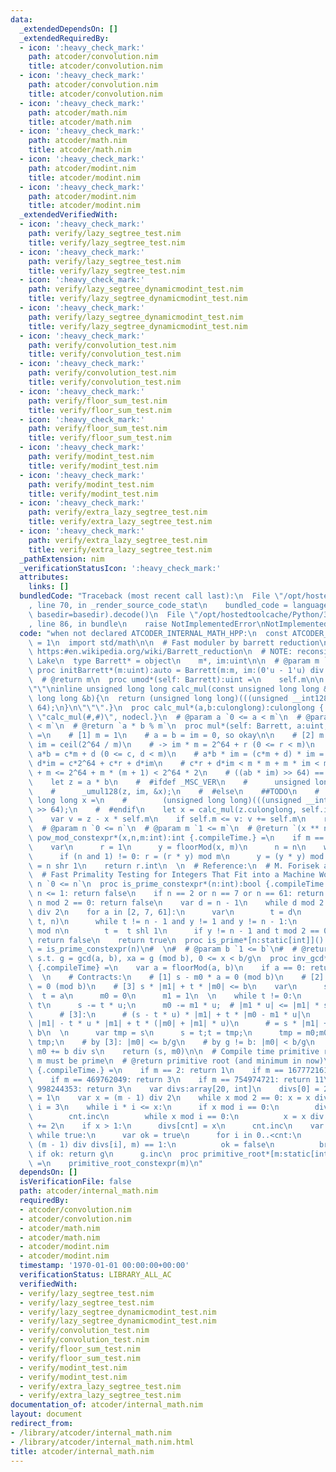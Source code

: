 ```yaml
---
data:
  _extendedDependsOn: []
  _extendedRequiredBy:
  - icon: ':heavy_check_mark:'
    path: atcoder/convolution.nim
    title: atcoder/convolution.nim
  - icon: ':heavy_check_mark:'
    path: atcoder/convolution.nim
    title: atcoder/convolution.nim
  - icon: ':heavy_check_mark:'
    path: atcoder/math.nim
    title: atcoder/math.nim
  - icon: ':heavy_check_mark:'
    path: atcoder/math.nim
    title: atcoder/math.nim
  - icon: ':heavy_check_mark:'
    path: atcoder/modint.nim
    title: atcoder/modint.nim
  - icon: ':heavy_check_mark:'
    path: atcoder/modint.nim
    title: atcoder/modint.nim
  _extendedVerifiedWith:
  - icon: ':heavy_check_mark:'
    path: verify/lazy_segtree_test.nim
    title: verify/lazy_segtree_test.nim
  - icon: ':heavy_check_mark:'
    path: verify/lazy_segtree_test.nim
    title: verify/lazy_segtree_test.nim
  - icon: ':heavy_check_mark:'
    path: verify/lazy_segtree_dynamicmodint_test.nim
    title: verify/lazy_segtree_dynamicmodint_test.nim
  - icon: ':heavy_check_mark:'
    path: verify/lazy_segtree_dynamicmodint_test.nim
    title: verify/lazy_segtree_dynamicmodint_test.nim
  - icon: ':heavy_check_mark:'
    path: verify/convolution_test.nim
    title: verify/convolution_test.nim
  - icon: ':heavy_check_mark:'
    path: verify/convolution_test.nim
    title: verify/convolution_test.nim
  - icon: ':heavy_check_mark:'
    path: verify/floor_sum_test.nim
    title: verify/floor_sum_test.nim
  - icon: ':heavy_check_mark:'
    path: verify/floor_sum_test.nim
    title: verify/floor_sum_test.nim
  - icon: ':heavy_check_mark:'
    path: verify/modint_test.nim
    title: verify/modint_test.nim
  - icon: ':heavy_check_mark:'
    path: verify/modint_test.nim
    title: verify/modint_test.nim
  - icon: ':heavy_check_mark:'
    path: verify/extra_lazy_segtree_test.nim
    title: verify/extra_lazy_segtree_test.nim
  - icon: ':heavy_check_mark:'
    path: verify/extra_lazy_segtree_test.nim
    title: verify/extra_lazy_segtree_test.nim
  _pathExtension: nim
  _verificationStatusIcon: ':heavy_check_mark:'
  attributes:
    links: []
  bundledCode: "Traceback (most recent call last):\n  File \"/opt/hostedtoolcache/Python/3.8.5/x64/lib/python3.8/site-packages/onlinejudge_verify/documentation/build.py\"\
    , line 70, in _render_source_code_stat\n    bundled_code = language.bundle(stat.path,\
    \ basedir=basedir).decode()\n  File \"/opt/hostedtoolcache/Python/3.8.5/x64/lib/python3.8/site-packages/onlinejudge_verify/languages/nim.py\"\
    , line 86, in bundle\n    raise NotImplementedError\nNotImplementedError\n"
  code: "when not declared ATCODER_INTERNAL_MATH_HPP:\n  const ATCODER_INTERNAL_MATH_HPP*\
    \ = 1\n  import std/math\n\n  # Fast moduler by barrett reduction\n  # Reference:\
    \ https:#en.wikipedia.org/wiki/Barrett_reduction\n  # NOTE: reconsider after Ice\
    \ Lake\n  type Barrett* = object\n    m*, im:uint\n\n  # @param m `1 <= m`\n \
    \ proc initBarrett*(m:uint):auto = Barrett(m:m, im:(0'u - 1'u) div m + 1)\n\n\
    \  # @return m\n  proc umod*(self: Barrett):uint =\n    self.m\n\n  {.emit: \"\
    \"\"\ninline unsigned long long calc_mul(const unsigned long long &a, const unsigned\
    \ long long &b){\n  return (unsigned long long)(((unsigned __int128)(a)*b) >>\
    \ 64);\n}\n\"\"\".}\n  proc calc_mul*(a,b:culonglong):culonglong {.importcpp:\
    \ \"calc_mul(#,#)\", nodecl.}\n  # @param a `0 <= a < m`\n  # @param b `0 <= b\
    \ < m`\n  # @return `a * b % m`\n  proc mul*(self: Barrett, a:uint, b:uint):uint\
    \ =\n    # [1] m = 1\n    # a = b = im = 0, so okay\n\n    # [2] m >= 2\n    #\
    \ im = ceil(2^64 / m)\n    # -> im * m = 2^64 + r (0 <= r < m)\n    # let z =\
    \ a*b = c*m + d (0 <= c, d < m)\n    # a*b * im = (c*m + d) * im = c*(im*m) +\
    \ d*im = c*2^64 + c*r + d*im\n    # c*r + d*im < m * m + m * im < m * m + 2^64\
    \ + m <= 2^64 + m * (m + 1) < 2^64 * 2\n    # ((ab * im) >> 64) == c or c + 1\n\
    \    let z = a * b\n    #  #ifdef _MSC_VER\n    #      unsigned long long x;\n\
    \    #      _umul128(z, im, &x);\n    #  #else\n    ##TODO\n    #      unsigned\
    \ long long x =\n    #        (unsigned long long)(((unsigned __int128)(z)*im)\
    \ >> 64);\n    #  #endif\n    let x = calc_mul(z.culonglong, self.im.culonglong).uint\n\
    \    var v = z - x * self.m\n    if self.m <= v: v += self.m\n    return v\n\n\
    \  # @param n `0 <= n`\n  # @param m `1 <= m`\n  # @return `(x ** n) % m`\n  proc\
    \ pow_mod_constexpr*(x,n,m:int):int {.compileTime.} =\n    if m == 1: return 0\n\
    \    var\n      r = 1\n      y = floorMod(x, m)\n      n = n\n    while n != 0:\n\
    \      if (n and 1) != 0: r = (r * y) mod m\n      y = (y * y) mod m\n      n\
    \ = n shr 1\n    return r.int\n  \n  # Reference:\n  # M. Forisek and J. Jancina,\n\
    \  # Fast Primality Testing for Integers That Fit into a Machine Word\n  # @param\
    \ n `0 <= n`\n  proc is_prime_constexpr*(n:int):bool {.compileTime.} =\n    if\
    \ n <= 1: return false\n    if n == 2 or n == 7 or n == 61: return true\n    if\
    \ n mod 2 == 0: return false\n    var d = n - 1\n    while d mod 2 == 0: d = d\
    \ div 2\n    for a in [2, 7, 61]:\n      var\n        t = d\n        y = pow_mod_constexpr(a,\
    \ t, n)\n      while t != n - 1 and y != 1 and y != n - 1:\n        y = y * y\
    \ mod n\n        t =  t shl 1\n      if y != n - 1 and t mod 2 == 0:\n       \
    \ return false\n    return true\n  proc is_prime*[n:static[int]]():bool {.compileTime.}\
    \ = is_prime_constexpr(n)\n#  \n#  # @param b `1 <= b`\n#  # @return pair(g, x)\
    \ s.t. g = gcd(a, b), xa = g (mod b), 0 <= x < b/g\n  proc inv_gcd*(a, b:int):(int,int)\
    \ {.compileTime} =\n    var a = floorMod(a, b)\n    if a == 0: return (b, 0)\n\
    \  \n    # Contracts:\n    # [1] s - m0 * a = 0 (mod b)\n    # [2] t - m1 * a\
    \ = 0 (mod b)\n    # [3] s * |m1| + t * |m0| <= b\n    var\n      s = b\n    \
    \  t = a\n      m0 = 0\n      m1 = 1\n  \n    while t != 0:\n      var u = s div\
    \ t\n      s -= t * u;\n      m0 -= m1 * u;  # |m1 * u| <= |m1| * s <= b\n  \n\
    \      # [3]:\n      # (s - t * u) * |m1| + t * |m0 - m1 * u|\n      # <= s *\
    \ |m1| - t * u * |m1| + t * (|m0| + |m1| * u)\n      # = s * |m1| + t * |m0| <=\
    \ b\n  \n      var tmp = s\n      s = t;t = tmp;\n      tmp = m0;m0 = m1;m1 =\
    \ tmp;\n    # by [3]: |m0| <= b/g\n    # by g != b: |m0| < b/g\n    if m0 < 0:\
    \ m0 += b div s\n    return (s, m0)\n\n  # Compile time primitive root\n  # @param\
    \ m must be prime\n  # @return primitive root (and minimum in now)\n  proc primitive_root_constexpr*(m:int):int\
    \ {.compileTime.} =\n    if m == 2: return 1\n    if m == 167772161: return 3\n\
    \    if m == 469762049: return 3\n    if m == 754974721: return 11\n    if m ==\
    \ 998244353: return 3\n    var divs:array[20, int]\n    divs[0] = 2\n    var cnt\
    \ = 1\n    var x = (m - 1) div 2\n    while x mod 2 == 0: x = x div 2\n    var\
    \ i = 3\n    while i * i <= x:\n      if x mod i == 0:\n        divs[cnt] = i\n\
    \        cnt.inc\n        while x mod i == 0:\n          x = x div i\n      i\
    \ += 2\n    if x > 1:\n      divs[cnt] = x\n      cnt.inc\n    var g = 2\n   \
    \ while true:\n      var ok = true\n      for i in 0..<cnt:\n        if pow_mod_constexpr(g,\
    \ (m - 1) div divs[i], m) == 1:\n          ok = false\n          break\n     \
    \ if ok: return g\n      g.inc\n  proc primitive_root*[m:static[int]]():auto {.compileTime.}\
    \ =\n    primitive_root_constexpr(m)\n"
  dependsOn: []
  isVerificationFile: false
  path: atcoder/internal_math.nim
  requiredBy:
  - atcoder/convolution.nim
  - atcoder/convolution.nim
  - atcoder/math.nim
  - atcoder/math.nim
  - atcoder/modint.nim
  - atcoder/modint.nim
  timestamp: '1970-01-01 00:00:00+00:00'
  verificationStatus: LIBRARY_ALL_AC
  verifiedWith:
  - verify/lazy_segtree_test.nim
  - verify/lazy_segtree_test.nim
  - verify/lazy_segtree_dynamicmodint_test.nim
  - verify/lazy_segtree_dynamicmodint_test.nim
  - verify/convolution_test.nim
  - verify/convolution_test.nim
  - verify/floor_sum_test.nim
  - verify/floor_sum_test.nim
  - verify/modint_test.nim
  - verify/modint_test.nim
  - verify/extra_lazy_segtree_test.nim
  - verify/extra_lazy_segtree_test.nim
documentation_of: atcoder/internal_math.nim
layout: document
redirect_from:
- /library/atcoder/internal_math.nim
- /library/atcoder/internal_math.nim.html
title: atcoder/internal_math.nim
---
```

